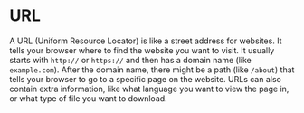 # URL

A URL (Uniform Resource Locator) is like a street address for websites. It tells your browser where to find the website you want to visit. It usually starts with `http://` or `https://` and then has a domain name (like `example.com`). After the domain name, there might be a path (like `/about`) that tells your browser to go to a specific page on the website. URLs can also contain extra information, like what language you want to view the page in, or what type of file you want to download.
